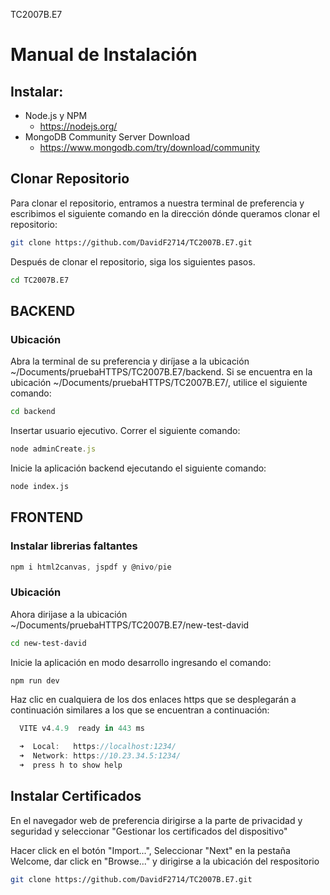 TC2007B.E7
# Manual de Instalación

## Instalar:
- Node.js y NPM
  - https://nodejs.org/
- MongoDB Community Server Download
  - https://www.mongodb.com/try/download/community 

## Clonar Repositorio 

Para clonar el repositorio, entramos a nuestra terminal de preferencia y escribimos el siguiente comando en la dirección dónde queramos clonar el repositorio:

```sh
git clone https://github.com/DavidF2714/TC2007B.E7.git
```

Después de clonar el repositorio, siga los siguientes pasos.

```sh
cd TC2007B.E7
```

## BACKEND 

### Ubicación

Abra la terminal de su preferencia y diríjase a la ubicación ~/Documents/pruebaHTTPS/TC2007B.E7/backend.
Si se encuentra en la ubicación ~/Documents/pruebaHTTPS/TC2007B.E7/, utilice el siguiente comando:

```sh
cd backend
```

Insertar usuario ejecutivo.
Correr el siguiente comando:

```js
node adminCreate.js
```

Inicie la aplicación backend ejecutando el siguiente comando:

```sh
node index.js
```

## FRONTEND

### Instalar librerias faltantes

```js
npm i html2canvas, jspdf y @nivo/pie
```

### Ubicación

Ahora dirijase a la ubicación ~/Documents/pruebaHTTPS/TC2007B.E7/new-test-david
```sh
cd new-test-david
```

Inicie la aplicación en modo desarrollo ingresando el comando:

```sh
npm run dev
```

Haz clic en cualquiera de los dos enlaces https que se desplegarán a continuación similares a los que se encuentran a continuación:

```js
  VITE v4.4.9  ready in 443 ms

  ➜  Local:   https://localhost:1234/
  ➜  Network: https://10.23.34.5:1234/
  ➜  press h to show help
```

## Instalar Certificados 

En el navegador web de preferencia dirigirse a la parte de privacidad y seguridad y seleccionar "Gestionar los certificados del dispositivo"

Hacer click en el botón "Import...", Seleccionar "Next" en la pestaña Welcome, dar click en "Browse..." y dirigirse a la ubicación del respositorio

```sh
git clone https://github.com/DavidF2714/TC2007B.E7.git
```


